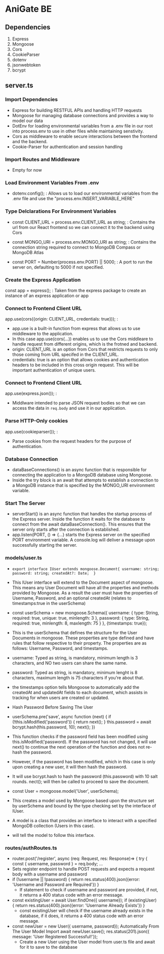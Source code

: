 # AniGate BE

## Dependencies
1. Express
2. Mongoose
3. Cors
4. CookieParser
5. dotenv
6. jsonwebtoken
7. bcrypt

## server.ts
### Import Dependencies
- Express for building RESTFUL APIs and handling HTTP requests
- Mongoose for managing database connections and provides a way to model our data
- DotEnv for loading environmental variables from a .env file in our root into process.env to use in other files while maintaining senstivity.
- Cors as middleware to enable secure interactions between the frontend and the backend.
- Cookie-Parser for authentication and session handling

### Import Routes and Middleware
- Empty for now

### Load Environment Variables From .env
- dotenv.config(); : Allows us to load our environmental variables from the .env file and use the "process.env.INSERT_VARIABLE_HERE" 

### Type Delclarations For Environment Variables
- const CLIENT_URL = process.env.CLIENT_URL as string; : Contains the url from our React frontend so we can connect it to the backend using Cors

- const MONGO_URI = process.env.MONGO_URI as string; : Contains the connection string required to connect to MongoDB Compass or MongoDB Atlas

- const PORT = Number(process.env.PORT) || 5000; : A port to run the server on, defaulting to 5000 if not specified.

### Create the Express Application
const app = express(); : Taken from the express package to create an instance of an express application or app

### Connect to Frontend Client URL
app.use(cors({origin: CLIENT_URL, credentials: true})); : 
- app.use is a built-in function from express that allows us to use middleware to the application. 
- In this case app.use(cors(...)) enables us to use the Cors middleare to handle request from different origins, which is the frotned and backend. 
- origin: CLIENT_URL is an option from Cors that restricts requests to only those coming from URL specifed in the CLIENT_URL.
- credentials: true is an option that allows cookies and authentication headers to be included in this cross origin request. This will be important authentication of unique users.

### Connect to Frontend Client URL
app.use(express.json()); : 
-  Middlware intended to parse JSON request bodies so that we can access the data in `req.body` and use it in our application.

### Parse HTTP-Only cookies
app.use(cookieparser()); : 
- Parse cookies from the request headers for the purpose of authentication.

### Database Connection
- dataBaseConnections() is an async function that is responsible for connecting the application to a MongoDB database using Mongoose. 
- Inside the try block is an await that attempts to establish a connection to a MongoDB instance that is specified by the MONGO_URI environment variable.

### Start The Server
- serverStart() is an async function that handles the startup process of the Express server. Inside the function it waits for the database to connect from the await dataBaseConnection(). This ensures that the server only starts after the connection is established.
- app.listen(PORT, () => {...} starts the Express server on the specified PORT environment variable. A console.log will deliver a message upon successfully starting the server.

### models/user.ts

- `export interface IUser extends mongoose.Document{
    username: string;
    password: string;
    createdAt?: Date; 
}`
- This IUser interface will extend to the Document aspect of mongoose. This means any User Document will have all the properties and methods provided by Mongoose. As a result the user must have the properties of Username, Password, and an optional createdAt (relates to timestamps:true in the userSchema)

- const userSchema = new mongoose.Schema({
    username: {
        type: String,
        required: true,
        unique: true,
        minlength: 3 
    },
    password: {
        type: String,
        required: true,
        minlength: 8, 
        maxlength: 75 
    }
}, {timestamps: true}); 

- This is the userSchema that defines the structure for the User Documents in mongoose. These properties are type defined and have rules that follow respective to their property. The properties are as follows: Username, Password, and timestamps.
- username: Typed as string, is mandatory, minimum length is 3 characters, and NO two users can share the same name.
- password: Typed as string, is mandatory, minimum lenght is 8 characters, maximum length is 75 characters if you're about that.
- the timestamps option tells Mongoose to automatically add the createdAt and updatedAt fields to each document, which assists in tracking for when users are created or updated.

- Hash Password Before Saving The User
- userSchema.pre<IUser>('save', async function (next) {
    if (!this.isModified('password')) {
        return next();
    }
    this.password = await bcrypt.hash(this.password, 10);
    next();
})
- This function checks if the password field has been modified using this.isModified('password). If the password has not changed, it will use next() to continue the next operation of the function and does not re-hash the password.
- However, if the password has been modified, which in this case is only upon creating a new user, it will then hash the password.
- It will use bcrypt.hash to hash the password (this.password) with 10 salt rounds. nect(); will then be called to proceed to save the document.

- const User = mongoose.model<IUser>('User', userSchema);
- This creates a model used by Mongoose based upon the structure set by userSchema and bound by the type checking set by the interface of IUser.
- A model is a class that provides an interface to interact with a specified MongoDB collection (Users in this case).
- <IUser> will tell the model to follow this interface.


### routes/authRoutes.ts
- router.post('/register', async (req: Request, res: Response)=> { try { const { username, password } = req.body; ... 
- Sets register endpoint to handle POST requests and expects a request body with a username and password
- if (!username || !password) {
            return res.status(400).json({error: 'Username and Password are Required'})
        }
    - If statement to check if username and password are provided, if not, it returns a 400 status code with an error message. 
- const existingUser = await User.findOne({ username});
        if (existingUser) {
            return res.status(400).json({error: 'Username Already Exists'})
        }
    - const existingUser will check if the username already exists in the database, if it does, it returns a 400 status code with an error message.
- const newUser = new User({ username, password}); Automatically From The User Model Import
        await newUser.save();
        res.status(201).json({ message: 'User Registered Successful!'});
    - Create a new User using the User model from user.ts file and await for it to save to the database





